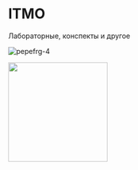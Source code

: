 # ITMO
Лабораторные, конспекты и другое


![pepefrg-4](https://github.com/vnikolaenko-dev/ITMO/assets/64604542/b79b5812-144b-4228-9674-ee8fc361344c=250×250)

<img src="(https://github.com/vnikolaenko-dev/ITMO/assets/64604542/b79b5812-144b-4228-9674-ee8fc361344c)https://github.com/vnikolaenko-dev/ITMO/assets/64604542/b79b5812-144b-4228-9674-ee8fc361344c" width="200">
